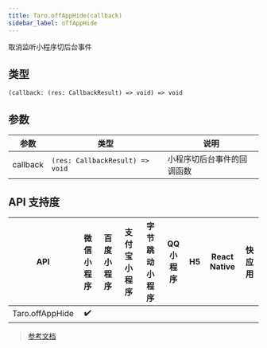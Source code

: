 ```yaml
---
title: Taro.offAppHide(callback)
sidebar_label: offAppHide
---
```


取消监听小程序切后台事件

## 类型

```tsx
(callback: (res: CallbackResult) => void) => void
```

## 参数

| 参数 | 类型 | 说明 |
| --- | --- | --- |
| callback | `(res: CallbackResult) => void` | 小程序切后台事件的回调函数 |

## API 支持度

| API | 微信小程序 | 百度小程序 | 支付宝小程序 | 字节跳动小程序 | QQ 小程序 | H5 | React Native | 快应用 |
| :---: | :---: | :---: | :---: | :---: | :---: | :---: | :---: | :---: |
| Taro.offAppHide | ✔️ |  |  |  |  |  |  |  |

> [参考文档](https://developers.weixin.qq.com/miniprogram/dev/api/base/app/app-event/wx.offAppHide.html)
